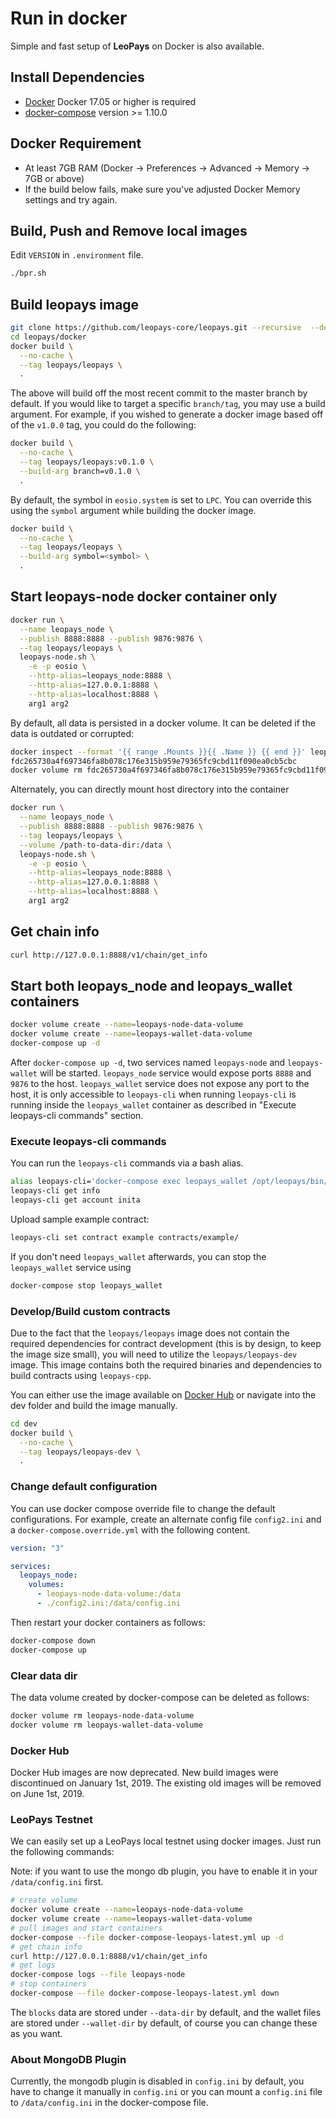 # Run in docker
Simple and fast setup of **LeoPays** on Docker is also available.

## Install Dependencies
- [Docker](https://docs.docker.com) Docker 17.05 or higher is required
- [docker-compose](https://docs.docker.com/compose/) version >= 1.10.0

## Docker Requirement
- At least 7GB RAM (Docker -> Preferences -> Advanced -> Memory -> 7GB or above)
- If the build below fails, make sure you've adjusted Docker Memory settings and try again.

## Build, Push and Remove local images
Edit `VERSION` in `.environment` file.
```bash
./bpr.sh
```

## Build leopays image
```bash
git clone https://github.com/leopays-core/leopays.git --recursive  --depth 1
cd leopays/docker
docker build \
  --no-cache \
  --tag leopays/leopays \
  .
```

The above will build off the most recent commit to the master branch by default. If you would like to target a specific `branch/tag`, you may use a build argument. For example, if you wished to generate a docker image based off of the `v1.0.0` tag, you could do the following:
```bash
docker build \
  --no-cache \
  --tag leopays/leopays:v0.1.0 \
  --build-arg branch=v0.1.0 \
  .
```


By default, the symbol in `eosio.system` is set to `LPC`. You can override this using the `symbol` argument while building the docker image.
```bash
docker build \
  --no-cache \
  --tag leopays/leopays \
  --build-arg symbol=<symbol> \
  .
```

## Start leopays-node docker container only
```bash
docker run \
  --name leopays_node \
  --publish 8888:8888 --publish 9876:9876 \
  --tag leopays/leopays \
  leopays-node.sh \
    -e -p eosio \
    --http-alias=leopays_node:8888 \
    --http-alias=127.0.0.1:8888 \
    --http-alias=localhost:8888 \
    arg1 arg2
```

By default, all data is persisted in a docker volume. It can be deleted if the data is outdated or corrupted:
```bash
docker inspect --format '{{ range .Mounts }}{{ .Name }} {{ end }}' leopays_node
fdc265730a4f697346fa8b078c176e315b959e79365fc9cbd11f090ea0cb5cbc
docker volume rm fdc265730a4f697346fa8b078c176e315b959e79365fc9cbd11f090ea0cb5cbc
```

Alternately, you can directly mount host directory into the container
```bash
docker run \
  --name leopays_node \
  --publish 8888:8888 --publish 9876:9876 \
  --tag leopays/leopays \
  --volume /path-to-data-dir:/data \
  leopays-node.sh \
    -e -p eosio \
    --http-alias=leopays_node:8888 \
    --http-alias=127.0.0.1:8888 \
    --http-alias=localhost:8888 \
    arg1 arg2
```

## Get chain info
```bash
curl http://127.0.0.1:8888/v1/chain/get_info
```

## Start both leopays_node and leopays_wallet containers
```bash
docker volume create --name=leopays-node-data-volume
docker volume create --name=leopays-wallet-data-volume
docker-compose up -d
```

After `docker-compose up -d`, two services named `leopays-node` and `leopays-wallet` will be started. `leopays_node` service would expose ports `8888` and `9876` to the host. `leopays_wallet` service does not expose any port to the host, it is only accessible to `leopays-cli` when running `leopays-cli` is running inside the `leopays_wallet` container as described in "Execute leopays-cli commands" section.

### Execute leopays-cli commands
You can run the `leopays-cli` commands via a bash alias.
```bash
alias leopays-cli='docker-compose exec leopays_wallet /opt/leopays/bin/leopays-cli -u http://leopays_node:8888 --wallet-url http://localhost:8900'
leopays-cli get info
leopays-cli get account inita
```

Upload sample example contract:
```bash
leopays-cli set contract example contracts/example/
```

If you don't need `leopays_wallet` afterwards, you can stop the `leopays_wallet` service using
```bash
docker-compose stop leopays_wallet
```

### Develop/Build custom contracts
Due to the fact that the `leopays/leopays` image does not contain the required dependencies for contract development (this is by design, to keep the image size small), you will need to utilize the `leopays/leopays-dev` image. This image contains both the required binaries and dependencies to build contracts using `leopays-cpp`.

You can either use the image available on [Docker Hub](https://hub.docker.com/r/leopays/leopays-dev/) or navigate into the dev folder and build the image manually.
```bash
cd dev
docker build \
  --no-cache \
  --tag leopays/leopays-dev \
  .
```

### Change default configuration
You can use docker compose override file to change the default configurations. For example, create an alternate config file `config2.ini` and a `docker-compose.override.yml` with the following content.
```yml
version: "3"

services:
  leopays_node:
    volumes:
      - leopays-node-data-volume:/data
      - ./config2.ini:/data/config.ini
```

Then restart your docker containers as follows:
```bash
docker-compose down
docker-compose up
```

### Clear data dir
The data volume created by docker-compose can be deleted as follows:
```bash
docker volume rm leopays-node-data-volume
docker volume rm leopays-wallet-data-volume
```

### Docker Hub
Docker Hub images are now deprecated. New build images were discontinued on January 1st, 2019. The existing old images will be removed on June 1st, 2019.

### LeoPays Testnet
We can easily set up a LeoPays local testnet using docker images. Just run the following commands:

Note: if you want to use the mongo db plugin, you have to enable it in your `/data/config.ini` first.
```bash
# create volume
docker volume create --name=leopays-node-data-volume
docker volume create --name=leopays-wallet-data-volume
# pull images and start containers
docker-compose --file docker-compose-leopays-latest.yml up -d
# get chain info
curl http://127.0.0.1:8888/v1/chain/get_info
# get logs
docker-compose logs --file leopays-node
# stop containers
docker-compose --file docker-compose-leopays-latest.yml down
```

The `blocks` data are stored under `--data-dir` by default, and the wallet files are stored under `--wallet-dir` by default, of course you can change these as you want.

### About MongoDB Plugin
Currently, the mongodb plugin is disabled in `config.ini` by default, you have to change it manually in `config.ini` or you can mount a `config.ini` file to `/data/config.ini` in the docker-compose file.
